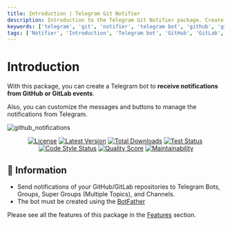 ```yaml
---
title: Introduction | Telegram Git Notifier
description: Introduction to the Telegram Git Notifier package. Create a Telegram bot to receive notifications from GitHub or GitLab events. Customize the messages and buttons to manage the notifications from Telegram.
keywords: ['telegram', 'git', 'notifier', 'telegram bot', 'github', 'gitlab', 'notifications', 'receive notifications', 'telegram git notifier']
tags: ['Notifier', 'Introduction', 'Telegram bot', 'GitHub', 'GitLab', 'Notifications', 'Telegram Git Notifier Introduction']
---
```


# Introduction

With this package, you can create a Telegram bot to **receive notifications from GitHub or GitLab events**.

Also, you can customize the messages and buttons to manage the notifications from Telegram.

![github_notifications](images/telegram-git-notifier-background.svg)

<p align="center">
<a href="#"><img src="https://img.shields.io/github/license/cslant/laravel-telegram-git-notifier.svg?style=flat-square" alt="License" /></a>&nbsp;<a href="https://github.com/cslant/laravel-telegram-git-notifier/releases"><img src="https://img.shields.io/github/release/cslant/laravel-telegram-git-notifier.svg?style=flat-square" alt="Latest Version" /></a>&nbsp;<a href="https://packagist.org/packages/cslant/laravel-telegram-git-notifier"><img src="https://img.shields.io/packagist/dt/cslant/laravel-telegram-git-notifier.svg?style=flat-square" alt="Total Downloads" /></a>&nbsp;<a href="https://github.com/cslant/laravel-telegram-git-notifier/actions/workflows/setup_test.yml"><img src="https://img.shields.io/github/actions/workflow/status/cslant/laravel-telegram-git-notifier/setup_test.yml?label=tests&branch=main" alt="Test Status" /></a>&nbsp;<a href="https://github.com/cslant/laravel-telegram-git-notifier/actions/workflows/php-cs-fixer.yml"><img src="https://img.shields.io/github/actions/workflow/status/cslant/laravel-telegram-git-notifier/php-cs-fixer.yml?label=code%20style&branch=main" alt="Code Style Status" /></a>&nbsp;<a href="https://scrutinizer-ci.com/g/cslant/laravel-telegram-git-notifier"><img src="https://img.shields.io/scrutinizer/g/cslant/laravel-telegram-git-notifier.svg?style=flat-square" alt="Quality Score" /></a>&nbsp;<a href="https://codeclimate.com/github/cslant/laravel-telegram-git-notifier/maintainability"><img src="https://api.codeclimate.com/v1/badges/a4f72c7bdd4200cf3dda/maintainability" alt="Maintainability" /></a>
</p>

## 📝 Information

- Send notifications of your GitHub/GitLab repositories to Telegram Bots, Groups, Super Groups (Multiple Topics), and Channels.
- The bot must be created using the [BotFather](https://core.telegram.org/bots#6-botfather)

Please see all the features of this package in the [Features](prologue/features) section.
